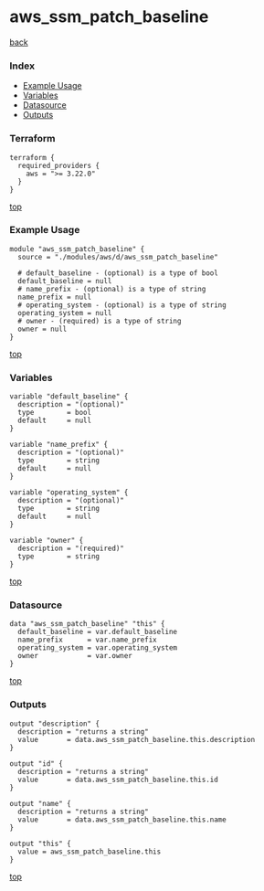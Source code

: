 # aws_ssm_patch_baseline
[back](../aws.md)
### Index
- [Example Usage](#example-usage)
- [Variables](#variables)
- [Datasource](#datasource)
- [Outputs](#outputs)
### Terraform
```hcl
terraform {
  required_providers {
    aws = ">= 3.22.0"
  }
}
```
[top](#index)
### Example Usage
```hcl
module "aws_ssm_patch_baseline" {
  source = "./modules/aws/d/aws_ssm_patch_baseline"

  # default_baseline - (optional) is a type of bool
  default_baseline = null
  # name_prefix - (optional) is a type of string
  name_prefix = null
  # operating_system - (optional) is a type of string
  operating_system = null
  # owner - (required) is a type of string
  owner = null
}
```
[top](#index)
### Variables
```hcl
variable "default_baseline" {
  description = "(optional)"
  type        = bool
  default     = null
}

variable "name_prefix" {
  description = "(optional)"
  type        = string
  default     = null
}

variable "operating_system" {
  description = "(optional)"
  type        = string
  default     = null
}

variable "owner" {
  description = "(required)"
  type        = string
}
```
[top](#index)

### Datasource
```hcl
data "aws_ssm_patch_baseline" "this" {
  default_baseline = var.default_baseline
  name_prefix      = var.name_prefix
  operating_system = var.operating_system
  owner            = var.owner
}
```
[top](#index)
### Outputs
```hcl
output "description" {
  description = "returns a string"
  value       = data.aws_ssm_patch_baseline.this.description
}

output "id" {
  description = "returns a string"
  value       = data.aws_ssm_patch_baseline.this.id
}

output "name" {
  description = "returns a string"
  value       = data.aws_ssm_patch_baseline.this.name
}

output "this" {
  value = aws_ssm_patch_baseline.this
}
```
[top](#index)
